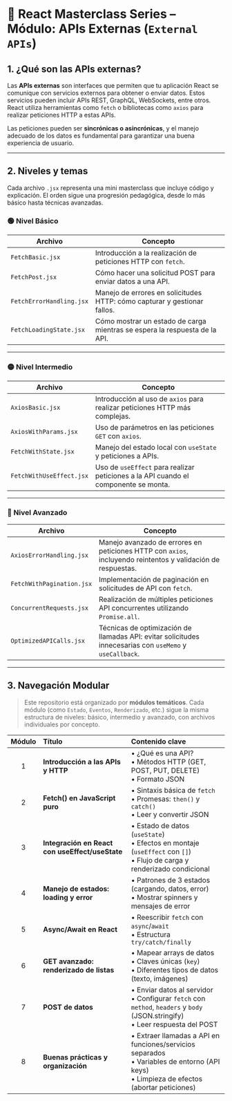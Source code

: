 # 🧠 React Masterclass Series – Módulo: APIs Externas (`External APIs`)

## 1. ¿Qué son las APIs externas?

Las **APIs externas** son interfaces que permiten que tu aplicación React se comunique con servicios externos para obtener o enviar datos. Estos servicios pueden incluir APIs REST, GraphQL, WebSockets, entre otros. React utiliza herramientas como `fetch` o bibliotecas como `axios` para realizar peticiones HTTP a estas APIs.

Las peticiones pueden ser **sincrónicas o asincrónicas**, y el manejo adecuado de los datos es fundamental para garantizar una buena experiencia de usuario.

---

## 2. Niveles y temas

Cada archivo `.jsx` representa una mini masterclass que incluye código y explicación. El orden sigue una progresión pedagógica, desde lo más básico hasta técnicas avanzadas.

### 🟢 Nivel Básico

| Archivo                  | Concepto                                        |
|--------------------------|--------------------------------------------------|
| `FetchBasic.jsx`          | Introducción a la realización de peticiones HTTP con `fetch`. |
| `FetchPost.jsx`           | Cómo hacer una solicitud POST para enviar datos a una API. |
| `FetchErrorHandling.jsx`  | Manejo de errores en solicitudes HTTP: cómo capturar y gestionar fallos. |
| `FetchLoadingState.jsx`   | Cómo mostrar un estado de carga mientras se espera la respuesta de la API. |

---

### 🟡 Nivel Intermedio

| Archivo                      | Concepto                                           |
|------------------------------|-----------------------------------------------------|
| `AxiosBasic.jsx`              | Introducción al uso de `axios` para realizar peticiones HTTP más complejas. |
| `AxiosWithParams.jsx`        | Uso de parámetros en las peticiones `GET` con `axios`. |
| `FetchWithState.jsx`         | Manejo del estado local con `useState` y peticiones a APIs. |
| `FetchWithUseEffect.jsx`     | Uso de `useEffect` para realizar peticiones a la API cuando el componente se monta. |

---

### 🔴 Nivel Avanzado

| Archivo                      | Concepto                                           |
|------------------------------|-----------------------------------------------------|
| `AxiosErrorHandling.jsx`      | Manejo avanzado de errores en peticiones HTTP con `axios`, incluyendo reintentos y validación de respuestas. |
| `FetchWithPagination.jsx`     | Implementación de paginación en solicitudes de API con `fetch`. |
| `ConcurrentRequests.jsx`     | Realización de múltiples peticiones API concurrentes utilizando `Promise.all`. |
| `OptimizedAPICalls.jsx`      | Técnicas de optimización de llamadas API: evitar solicitudes innecesarias con `useMemo` y `useCallback`. |

---

## 3. Navegación Modular

> Este repositorio está organizado por **módulos temáticos**. Cada módulo (como `Estado`, `Eventos`, `Renderizado`, etc.) sigue la misma estructura de niveles: básico, intermedio y avanzado, con archivos individuales por concepto.

| Módulo | Título                                          | Contenido clave                                                                                                                              |
| :----: | :---------------------------------------------- | :------------------------------------------------------------------------------------------------------------------------------------------- |
|    1   | **Introducción a las APIs y HTTP**              | • ¿Qué es una API?<br>• Métodos HTTP (GET, POST, PUT, DELETE)<br>• Formato JSON                                                              |
|    2   | **Fetch() en JavaScript puro**                  | • Sintaxis básica de `fetch`<br>• Promesas: `then()` y `catch()`<br>• Leer y convertir JSON                                                  |
|    3   | **Integración en React con useEffect/useState** | • Estado de datos (`useState`)<br>• Efectos en montaje (`useEffect` con `[]`)<br>• Flujo de carga y renderizado condicional                  |
|    4   | **Manejo de estados: loading y error**          | • Patrones de 3 estados (cargando, datos, error)<br>• Mostrar spinners y mensajes de error                                                   |
|    5   | **Async/Await en React**                        | • Reescribir `fetch` con `async`/`await`<br>• Estructura `try/catch/finally`                                                                 |
|    6   | **GET avanzado: renderizado de listas**         | • Mapear arrays de datos<br>• Claves únicas (`key`)<br>• Diferentes tipos de datos (texto, imágenes)                                         |
|    7   | **POST de datos**                               | • Enviar datos al servidor<br>• Configurar `fetch` con `method`, `headers` y `body` (JSON.stringify)<br>• Leer respuesta del POST            |
|    8   | **Buenas prácticas y organización**             | • Extraer llamadas a API en funciones/servicios separados<br>• Variables de entorno (API keys)<br>• Limpieza de efectos (abortar peticiones) |
